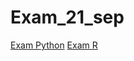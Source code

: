 # Exam_21_sep

[Exam Python](https://github.com/Siemenvda/Exam_21_sep/blob/master/exam_Sep_21_2018.ipynb)
[Exam R](https://github.com/Siemenvda/Exam_21_sep/blob/master/exam_2_student.ipynb)
